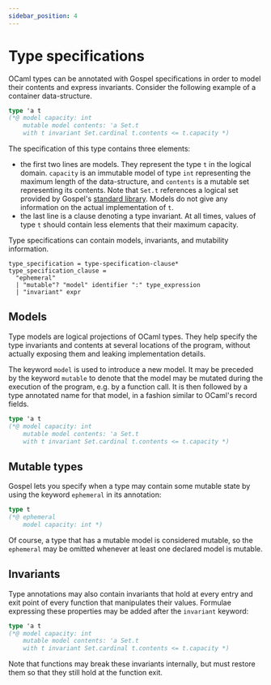 ```yaml
---
sidebar_position: 4
---
```


# Type specifications

OCaml types can be annotated with Gospel specifications in order to model their
contents and express invariants. Consider the following example of a container
data-structure.

```ocaml
type 'a t
(*@ model capacity: int
    mutable model contents: 'a Set.t
    with t invariant Set.cardinal t.contents <= t.capacity *)
```

The specification of this type contains three elements:
 - the first two lines are models. They represent the type `t` in the logical
   domain. `capacity` is an immutable model of type `int` representing the
   maximum length of the data-structure, and `contents` is a mutable set
   representing its contents. Note that `Set.t` references a logical set
   provided by Gospel's [standard library](../stdlib). Models do not
   give any information on the actual implementation of `t`.
 - the last line is a clause denoting a type invariant. At all times, values of
   type `t` should contain less elements that their maximum capacity.

Type specifications can contain models, invariants, and mutability information.

```ebnf title="Type specification syntax"
type_specification = type-specification-clause*
type_specification_clause =
  "ephemeral"
  | "mutable"? "model" identifier ":" type_expression
  | "invariant" expr
```

## Models

Type models are logical projections of OCaml types. They help specify the type
invariants and contents at several locations of the program, without actually
exposing them and leaking implementation details.

The keyword `model` is used to introduce a new model. It may be preceded by the
keyword `mutable` to denote that the model may be mutated during the execution
of the program, e.g. by a function call. It is then followed by a type annotated
name for that model, in a fashion similar to OCaml's record fields.

```ocaml {2,3}
type 'a t
(*@ model capacity: int
    mutable model contents: 'a Set.t
    with t invariant Set.cardinal t.contents <= t.capacity *)
```

## Mutable types

Gospel lets you specify when a type may contain some mutable state by using the
keyword `ephemeral` in its annotation:

```ocaml {2}
type t
(*@ ephemeral
    model capacity: int *)
```

Of course, a type that has a mutable model is considered mutable, so the
`ephemeral` may be omitted whenever at least one declared model is mutable.

## Invariants

Type annotations may also contain invariants that hold at every entry and exit
point of every function that manipulates their values. Formulae expressing these
properties may be added after the `invariant` keyword:

```ocaml {4}
type 'a t
(*@ model capacity: int
    mutable model contents: 'a Set.t
    with t invariant Set.cardinal t.contents <= t.capacity *)
```

Note that functions may break these invariants internally, but must restore them
so that they still hold at the function exit.
